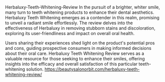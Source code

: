 Herbaluxy-Teeth-Whitening-Review
In the pursuit of a brighter, whiter smile, many turn to teeth whitening products to enhance their dental aesthetics.
Herbaluxy Teeth Whitening emerges as a contender in this realm, promising to unveil a radiant smile effortlessly. The review delves into the effectiveness of Herbaluxy in removing stubborn stains and discoloration, exploring its user-friendliness and impact on overall oral health.

Users sharing their experiences shed light on the product's potential pros and cons, guiding prospective consumers in making informed decisions about their oral care. Herbaluxy Teeth Whitening Review serves as a valuable resource for those seeking to enhance their smiles, offering insights into the efficacy and overall satisfaction of this particular teeth-whitening solution.
https://beautysalonorbit.com/herbaluxy-teeth-whitening-review/
